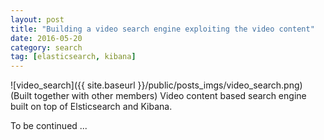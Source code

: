 ```yaml
---
layout: post
title: "Building a video search engine exploiting the video content"
date: 2016-05-20
category: search
tag: [elasticsearch, kibana]
---
```

![video_search]({{ site.baseurl }}/public/posts_imgs/video_search.png)
(Built together with other members) Video content based search engine built on top of Elsticsearch and Kibana.

To be continued ...
